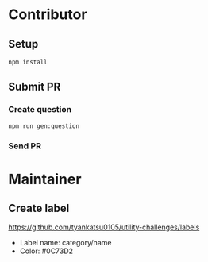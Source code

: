 # Contributor

## Setup

```bash
npm install
```

## Submit PR

### Create question

```bash
npm run gen:question
```

### Send PR

# Maintainer

## Create label

https://github.com/tyankatsu0105/utility-challenges/labels

- Label name: category/name
- Color: #0C73D2
